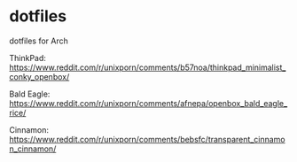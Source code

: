 # dotfiles
dotfiles for Arch

ThinkPad: https://www.reddit.com/r/unixporn/comments/b57noa/thinkpad_minimalist_conky_openbox/

Bald Eagle: https://www.reddit.com/r/unixporn/comments/afnepa/openbox_bald_eagle_rice/

Cinnamon: https://www.reddit.com/r/unixporn/comments/bebsfc/transparent_cinnamon_cinnamon/

